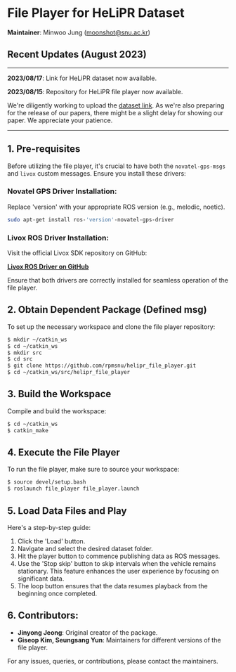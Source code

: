 # File Player for HeLiPR Dataset

**Maintainer**: Minwoo Jung (moonshot@snu.ac.kr)

## Recent Updates (August 2023)

---
**2023/08/17**: Link for HeLiPR dataset now available.

**2023/08/15**: Repository for HeLiPR file player now available.

We're diligently working to upload the [dataset link](https://sites.google.com/view/heliprdataset). As we're also preparing for the release of our papers, there might be a slight delay for showing our paper. We appreciate your patience.

---

## 1. Pre-requisites

Before utilizing the file player, it's crucial to have both the `novatel-gps-msgs` and `livox` custom messages. Ensure you install these drivers:

### Novatel GPS Driver Installation:

Replace 'version' with your appropriate ROS version (e.g., melodic, noetic).

```bash
sudo apt-get install ros-'version'-novatel-gps-driver
```

### Livox ROS Driver Installation:

Visit the official Livox SDK repository on GitHub:

[**Livox ROS Driver on GitHub**](https://github.com/Livox-SDK/livox_ros_driver)

Ensure that both drivers are correctly installed for seamless operation of the file player.

## 2. Obtain Dependent Package (Defined msg)

To set up the necessary workspace and clone the file player repository:

```bash
$ mkdir ~/catkin_ws
$ cd ~/catkin_ws
$ mkdir src
$ cd src
$ git clone https://github.com/rpmsnu/helipr_file_player.git
$ cd ~/catkin_ws/src/helipr_file_player
```

## 3. Build the Workspace

Compile and build the workspace:

```bash
$ cd ~/catkin_ws
$ catkin_make
```

## 4. Execute the File Player

To run the file player, make sure to source your workspace:

```bash
$ source devel/setup.bash
$ roslaunch file_player file_player.launch
```

## 5. Load Data Files and Play

Here's a step-by-step guide:

1. Click the 'Load' button.
2. Navigate and select the desired dataset folder.
3. Hit the player button to commence publishing data as ROS messages.
4. Use the 'Stop skip' button to skip intervals when the vehicle remains stationary. This feature enhances the user experience by focusing on significant data.
5. The loop button ensures that the data resumes playback from the beginning once completed.

## 6. Contributors:

- **Jinyong Jeong**: Original creator of the package.
- **Giseop Kim, Seungsang Yun**: Maintainers for different versions of the file player.

For any issues, queries, or contributions, please contact the maintainers.
